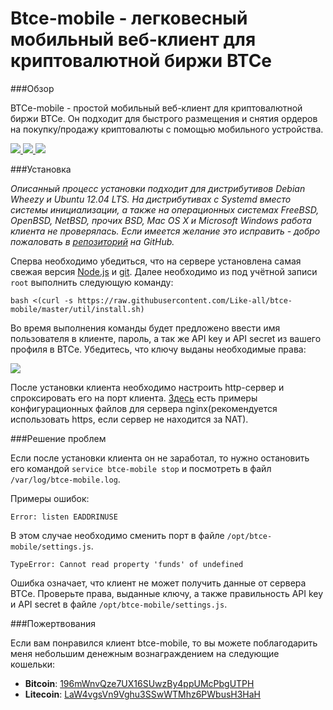 Btce-mobile - легковесный мобильный веб-клиент для криптовалютной биржи BTCe
============================================================================


###Обзор

BTCe-mobile - простой мобильный веб-клиент для криптовалютной биржи BTCe. Он подходит для быстрого размещения и снятия ордеров на покупку/продажу криптовалюты с помощью мобильного устройства.

[ ![](http://wasteland.it-the-drote.tk/shot/iOS/BTCe-mobile/IMG_1034.PNG) ](http://wasteland.it-the-drote.tk/shot/iOS/BTCe-mobile/IMG_1034.PNG)
[ ![](http://wasteland.it-the-drote.tk/shot/iOS/BTCe-mobile/IMG_0289.PNG) ](http://wasteland.it-the-drote.tk/shot/iOS/BTCe-mobile/IMG_0289.PNG)
[ ![](http://wasteland.it-the-drote.tk/shot/iOS/BTCe-mobile/IMG_0960.PNG) ](http://wasteland.it-the-drote.tk/shot/iOS/BTCe-mobile/IMG_0960.PNG)

###Установка

_Описанный процесс установки подходит для дистрибутивов Debian Wheezy и Ubuntu 12.04 LTS. На дистрибутивах с Systemd вместо системы инициализации, а также на операционных системах FreeBSD, OpenBSD, NetBSD, прочих BSD, Mac OS X и Microsoft Windows работа клиента не проверялась. Если имеется желание это исправить - добро пожаловать в [репозиторий](https://github.com/Like-all/btce-mobile) на GitHub._

Сперва необходимо убедиться, что на сервере установлена самая свежая версия [Node.js](http://nodejs.org/download/) и [git](http://git-scm.com/downloads). Далее необходимо из под учётной записи `root` выполнить следующую команду:

    bash <(curl -s https://raw.githubusercontent.com/Like-all/btce-mobile/master/util/install.sh)

Во время выполнения команды будет предложено ввести имя пользователя в клиенте, пароль, а так же API key и API secret из вашего профиля в BTCe. Убедитесь, что ключу выданы необходимые права:

![](http://wasteland.it-the-drote.tk/shot/debian/btce-api-permissions.png)

После установки клиента необходимо настроить http-сервер и спроксировать его на порт клиента. [Здесь](https://github.com/Like-all/btce-mobile/tree/master/util/nginx) есть примеры конфигурационных файлов для сервера nginx(рекомендуется использовать https, если сервер не находится за NAT).

###Решение проблем

Если после установки клиента он не заработал, то нужно остановить его командой `service btce-mobile stop` и посмотреть в файл `/var/log/btce-mobile.log`.

Примеры ошибок:

    Error: listen EADDRINUSE

В этом случае необходимо сменить порт в файле `/opt/btce-mobile/settings.js`.

    TypeError: Cannot read property 'funds' of undefined

Ошибка означает, что клиент не может получить данные от сервера BTCe. Проверьте права, выданные ключу, а также правильность API key и API secret в файле `/opt/btce-mobile/settings.js`.

###Пожертвования

Если вам понравился клиент btce-mobile, то вы можете поблагодарить меня небольшим денежным вознаграждением на следующие кошельки:

+ **Bitcoin**: [196mWnvQze7UX16SUwzBy4ppUMcPbgUTPH](bitcoin:196mWnvQze7UX16SUwzBy4ppUMcPbgUTPH?label=btcpocket)
+ **Litecoin**: [LaW4vgsVn9Vghu3SSwWTMhz6PWbusH3HaH](litecoin:LaW4vgsVn9Vghu3SSwWTMhz6PWbusH3HaH?label=ltcpocket)
